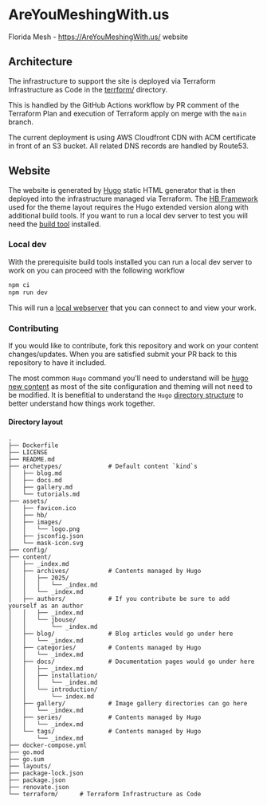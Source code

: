 # AreYouMeshingWith.us
Florida Mesh - https://AreYouMeshingWith.us/ website

## Architecture

The infrastructure to support the site is deployed via Terraform Infrastructure as Code in the [terrform/](terrform/) directory.

This is handled by the GitHub Actions workflow by PR comment of the Terraform Plan and execution of Terraform apply on merge with the `main` branch.

The current deployment is using AWS Cloudfront CDN with ACM certificate in front of an S3 bucket. All related DNS records are handled by Route53.

## Website

The website is generated by [Hugo](https://gohugo.io/) static HTML generator that is then deployed into the infrastructure managed via Terraform. The [HB Framework](https://hbstack.dev/) used for the theme layout requires the Hugo extended version along with additional build tools. If you want to run a local dev server to test you will need the [build tool](https://hbstack.dev/docs/getting-started/prerequisites/#build-tools) installed.

### Local dev

With the prerequisite build tools installed you can run a local dev server to work on you can proceed with the following workflow

```sh
npm ci
npm run dev
```

This will run a [local webserver](http://localhost:1313/) that you can connect to and view your work.

### Contributing

If you would like to contribute, fork this repository and work on your content changes/updates. When you are satisfied submit your PR back to this repository to have it included.

The most common `Hugo` command you'll need to understand will be [hugo new content](https://gohugo.io/commands/hugo_new_content/) as most of the site configuration and theming will not need to be modified. It is benefitial to understand the `Hugo` [directory structure](https://gohugo.io/getting-started/directory-structure/) to better understand how things work together.

#### Directory layout

```
.
├── Dockerfile
├── LICENSE
├── README.md
├── archetypes/             # Default content `kind`s
│   ├── blog.md
│   ├── docs.md
│   ├── gallery.md
│   └── tutorials.md
├── assets/
│   ├── favicon.ico
│   ├── hb/
│   ├── images/
│   │   └── logo.png
│   ├── jsconfig.json
│   └── mask-icon.svg
├── config/
├── content/
│   ├── _index.md
│   ├── archives/           # Contents managed by Hugo
│   │   ├── 2025/
│   │   │   └── _index.md
│   │   └── _index.md
│   ├── authors/            # If you contribute be sure to add yourself as an author
│   │   ├── _index.md
│   │   └── jbouse/
│   │       └── _index.md
│   ├── blog/               # Blog articles would go under here
│   │   └── _index.md
│   ├── categories/         # Contents managed by Hugo
│   │   └── _index.md
│   ├── docs/               # Documentation pages would go under here
│   │   ├── _index.md
│   │   ├── installation/
│   │   │   └── _index.md
│   │   └── introduction/
│   │       └── index.md
│   ├── gallery/            # Image gallery directories can go here
│   │   └── _index.md
│   ├── series/             # Contents managed by Hugo
│   │   └── _index.md
│   └── tags/               # Contents managed by Hugo
│       └── _index.md
├── docker-compose.yml
├── go.mod
├── go.sum
├── layouts/
├── package-lock.json
├── package.json
├── renovate.json
└── terraform/      # Terraform Infrastructure as Code
```

